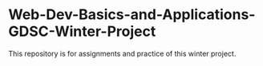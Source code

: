 # Web-Dev-Basics-and-Applications-GDSC-Winter-Project
This repository is for assignments and practice of this winter project.
